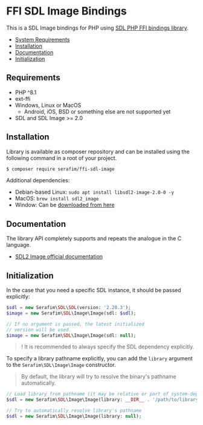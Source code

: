 # FFI SDL Image Bindings

This is a SDL Image bindings for PHP using [SDL PHP FFI bindings library](https://github.com/SerafimArts/ffi-sdl).

- [System Requirements](#requirements)
- [Installation](#installation)
- [Documentation](#documentation)
- [Initialization](#initialization)

## Requirements

- PHP ^8.1
- ext-ffi
- Windows, Linux or MacOS
    - Android, iOS, BSD or something else are not supported yet
- SDL and SDL Image >= 2.0

## Installation

Library is available as composer repository and can be 
installed using the following command in a root of your project.

```bash
$ composer require serafim/ffi-sdl-image
```

Additional dependencies:
  - Debian-based Linux: `sudo apt install libsdl2-image-2.0-0 -y`
  - MacOS: `brew install sdl2_image`
  - Window: Can be [downloaded from here](https://github.com/libsdl-org/SDL_image/releases)

## Documentation

The library API completely supports and repeats the analogue in the C language.

- [SDL2 Image official documentation](https://www.libsdl.org/projects/SDL_image/docs/index.html)

## Initialization

In the case that you need a specific SDL instance, it should be passed 
explicitly:

```php
$sdl = new Serafim\SDL\SDL(version: '2.28.3');
$image = new Serafim\SDL\Image\Image(sdl: $sdl);

// If no argument is passed, the latest initialized
// version will be used.
$image = new Serafim\SDL\Image\Image(sdl: null);
```

> ! It is recommended to always specify the SDL dependency explicitly.

To specify a library pathname explicitly, you can add the `library` argument to
the `Serafim\SDL\Image\Image` constructor.

> By default, the library will try to resolve the binary's pathname automatically.

```php
// Load library from pathname (it may be relative or part of system-dependent path)
$sdl = new Serafim\SDL\Image\Image(library: __DIR__ . '/path/to/library.so');

// Try to automatically resolve library's pathname
$sdl = new Serafim\SDL\Image\Image(library: null);
```
